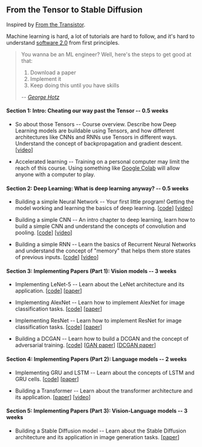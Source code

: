 ## From the Tensor to Stable Diffusion

Inspired by [From the Transistor][0].

Machine learning is hard, a lot of tutorials are hard to follow, and
it's hard to understand [software 2.0][1] from first principles.

> You wanna be an ML engineer? Well, here's the steps to get good at that:
>
> 1. Download a paper
> 2. Implement it
> 3. Keep doing this until you have skills
>
> -- *[George Hotz][2]*

#### Section 1: Intro: Cheating our way past the Tensor -- 0.5 weeks

- So about those Tensors -- Course overview. Describe how Deep Learning models are buildable using Tensors, and how different architectures like CNNs and RNNs use Tensors in different ways. Understand the concept of backpropagation and gradient descent.
[[video](https://www.youtube.com/watch?v=VMj-3S1tku0)]

- Accelerated learning -- Training on a personal computer may limit the reach of this course. Using something like [Google Colab][3] will allow anyone with a computer to play.

#### Section 2: Deep Learning: What is deep learning anyway? -- 0.5 weeks

- Building a simple Neural Network -- Your first little program! Getting the model working and learning the basics of deep learning.
[[code](https://github.com/jla524/fromthetensor/blob/main/examples/mnist_from_scratch.ipynb)]
[[video](https://www.youtube.com/watch?v=JRlyw6LO5qo)]

- Building a simple CNN -- An intro chapter to deep learning, learn how to build a simple CNN and understand the concepts of convolution and pooling.
[[code](https://github.com/jla524/fromthetensor/blob/main/examples/mnist_cnn.ipynb)]
[[video](https://www.youtube.com/watch?v=KuXjwB4LzSA)]

- Building a simple RNN -- Learn the basics of Recurrent Neural Networks and understand the concept of "memory" that helps them store states of previous inputs.
[[code](https://github.com/jla524/fromthetensor/blob/main/examples/names_rnn.ipynb)]
[[video](https://www.youtube.com/watch?v=WCUNPb-5EYI)]

#### Section 3: Implementing Papers (Part 1): Vision models -- 3 weeks

- Implementing LeNet-5 -- Learn about the LeNet architecture and its application.
[[code](https://github.com/jla524/fromthetensor/blob/main/examples/mnist_lenet.ipynb)]
[[paper](http://yann.lecun.com/exdb/publis/pdf/lecun-01a.pdf)]

- Implementing AlexNet -- Learn how to implement AlexNet for image classification tasks.
[[code](https://github.com/jla524/fromthetensor/blob/main/examples/cifar_alexnet.ipynb)]
[[paper](https://papers.nips.cc/paper/2012/hash/c399862d3b9d6b76c8436e924a68c45b-Abstract.html)]

- Implementing ResNet -- Learn how to implement ResNet for image classification tasks.
[[code](https://github.com/jla524/fromthetensor/blob/main/examples/mnist_resnet.ipynb)]
[[paper](https://arxiv.org/abs/1512.03385)]

- Building a DCGAN -- Learn how to build a DCGAN and the concept of adversarial training.
[[code](https://github.com/jla524/fromthetensor/blob/main/examples/mnist_dcgan.ipynb)]
[[GAN paper](https://arxiv.org/abs/1406.2661)]
[[DCGAN paper](http://yann.lecun.com/exdb/publis/pdf/lecun-01a.pdf)]

#### Section 4: Implementing Papers (Part 2): Language models -- 2 weeks

- Implementing GRU and LSTM -- Learn about the concepts of LSTM and GRU cells.
[[code](https://github.com/jla524/fromthetensor/blob/main/examples/names_gru_lstm.ipynb)]
[[paper](https://arxiv.org/abs/1412.3555)]

- Building a Transformer -- Learn about the transformer architecture and its application.
[[paper](https://arxiv.org/abs/1706.03762)]
[[video](https://www.youtube.com/watch?v=OyFJWRnt_AY)]

#### Section 5: Implementing Papers (Part 3): Vision-Language models -- 3 weeks

- Building a Stable Diffusion model -- Learn about the Stable Diffusion architecture and its application in image generation tasks.
[[paper](https://arxiv.org/abs/2112.10752)]

[0]: https://github.com/geohot/fromthetransistor
[1]: https://karpathy.medium.com/software-2-0-a64152b37c35
[2]: https://youtu.be/N2bXEUSAiTI?t=1315
[3]: https://colab.research.google.com
